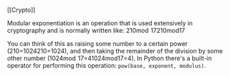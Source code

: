 [[Crypto]]

Modular exponentiation is an operation that is used extensively in cryptography and is normally written like: 210mod  17210mod17  
  
You can think of this as raising some number to a certain power (210=1024210=1024), and then taking the remainder of the division by some other number (1024mod  17=41024mod17=4). In Python there's a built-in operator for performing this operation: `pow(base, exponent, modulus)`.